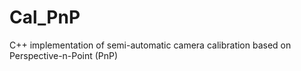 # Cal_PnP
C++ implementation of semi-automatic camera calibration based on Perspective-n-Point (PnP)
